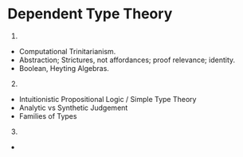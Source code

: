 # Dependent Type Theory

1. 
  - Computational Trinitarianism.
  - Abstraction; Strictures, not affordances; proof relevance; identity.
  - Boolean, Heyting Algebras. 
2. 
  - Intuitionistic Propositional Logic / Simple Type Theory
  - Analytic vs Synthetic Judgement
  - Families of Types
3. 
  - 